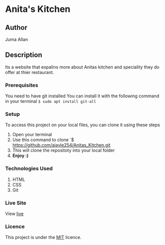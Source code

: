# Anita's Kitchen
## Author
Juma Allan
## Description
Its a website that expalins more about Anitas kitchen and speciality they do offer at thier restaurant.
### Prerequisites
You need to have git installed
You can install it with the following command in your terminal
`$ sudo apt install git-all`
### Setup
To access this project on your local files, you can clone it using these steps
1. Open your terminal
1. Use this command to clone `$ https://github.com/ajayle254/Anitas_Kitchen.git
1. This will clone the repositoty into your local folder
1. __Enjoy :)__
### Technologies Used
1. HTML
1. CSS
1. Git
### Live Site
View [live](*********)
### Licence
This project is under the  [MIT](LICENSE) licence.